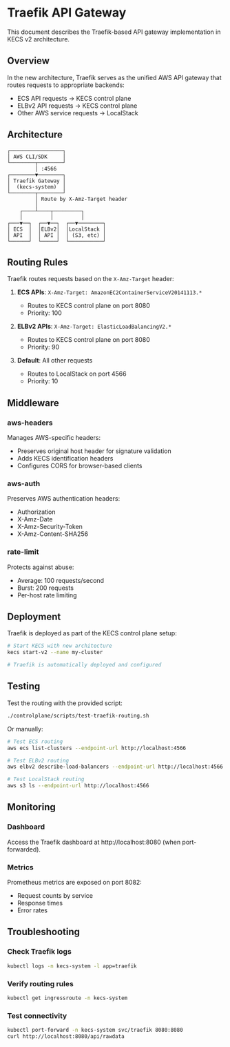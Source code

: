 # Traefik API Gateway

This document describes the Traefik-based API gateway implementation in KECS v2 architecture.

## Overview

In the new architecture, Traefik serves as the unified AWS API gateway that routes requests to appropriate backends:
- ECS API requests → KECS control plane
- ELBv2 API requests → KECS control plane  
- Other AWS service requests → LocalStack

## Architecture

```
┌─────────────────┐
│ AWS CLI/SDK     │
└────────┬────────┘
         │ :4566
┌────────▼────────┐
│ Traefik Gateway │
│  (kecs-system)  │
└────────┬────────┘
         │ Route by X-Amz-Target header
         │
    ┌────┴────┬─────────┐
    │         │         │
┌───▼──┐  ┌──▼──┐  ┌──▼────────┐
│ ECS  │  │ELBv2│  │LocalStack │
│ API  │  │ API │  │ (S3, etc) │
└──────┘  └─────┘  └───────────┘
```

## Routing Rules

Traefik routes requests based on the `X-Amz-Target` header:

1. **ECS APIs**: `X-Amz-Target: AmazonEC2ContainerServiceV20141113.*`
   - Routes to KECS control plane on port 8080
   - Priority: 100

2. **ELBv2 APIs**: `X-Amz-Target: ElasticLoadBalancingV2.*`
   - Routes to KECS control plane on port 8080
   - Priority: 90

3. **Default**: All other requests
   - Routes to LocalStack on port 4566
   - Priority: 10

## Middleware

### aws-headers
Manages AWS-specific headers:
- Preserves original host header for signature validation
- Adds KECS identification headers
- Configures CORS for browser-based clients

### aws-auth
Preserves AWS authentication headers:
- Authorization
- X-Amz-Date
- X-Amz-Security-Token
- X-Amz-Content-SHA256

### rate-limit
Protects against abuse:
- Average: 100 requests/second
- Burst: 200 requests
- Per-host rate limiting

## Deployment

Traefik is deployed as part of the KECS control plane setup:

```bash
# Start KECS with new architecture
kecs start-v2 --name my-cluster

# Traefik is automatically deployed and configured
```

## Testing

Test the routing with the provided script:

```bash
./controlplane/scripts/test-traefik-routing.sh
```

Or manually:

```bash
# Test ECS routing
aws ecs list-clusters --endpoint-url http://localhost:4566

# Test ELBv2 routing  
aws elbv2 describe-load-balancers --endpoint-url http://localhost:4566

# Test LocalStack routing
aws s3 ls --endpoint-url http://localhost:4566
```

## Monitoring

### Dashboard
Access the Traefik dashboard at http://localhost:8080 (when port-forwarded).

### Metrics
Prometheus metrics are exposed on port 8082:
- Request counts by service
- Response times
- Error rates

## Troubleshooting

### Check Traefik logs
```bash
kubectl logs -n kecs-system -l app=traefik
```

### Verify routing rules
```bash
kubectl get ingressroute -n kecs-system
```

### Test connectivity
```bash
kubectl port-forward -n kecs-system svc/traefik 8080:8080
curl http://localhost:8080/api/rawdata
```